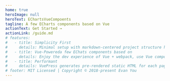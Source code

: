 ```yaml
---
home: true
heroImage: null
heroText: EChartsVueCompoents
tagline: A few ECharts components based on Vue
actionText: Get Started →
actionLink: /guide.md
# features:
#   - title: Simplicity First
#     details: Minimal setup with markdown-centered project structure helps you focus on writing.
#   - title: Vue-Powereda few EChats components based on
#     details: Enjoy the dev experience of Vue + webpack, use Vue components in markdown, and develop custom themes with Vue.
#   - title: Performant
#     details: VuePress generates pre-rendered static HTML for each page, and runs as an SPA once a page is loaded.
# footer: MIT Licensed | Copyright © 2018-present Evan You
---
```

